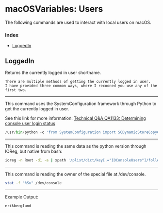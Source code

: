 # macOSVariables: Users 

The following commands are used to interact with local users on macOS.

### Index

* [LoggedIn](https://github.com/erikberglund/Scripts/blob/master/snippets/macos_directoryservices.md#uid-highest)

## LoggedIn

Returns the currently logged in user shortname.

```
There are multiple methods of getting the currently logged in user. 
I have provided three common ways, where I recooned you use any of the first two.
```
---
This command uses the SystemConfiguration framework through Python to get the currently logged in user.  

See this link for more information: [Technical Q&A QA1133: Determining console user login status](https://developer.apple.com/library/content/qa/qa1133/_index.html)

```python
/usr/bin/python -c 'from SystemConfiguration import SCDynamicStoreCopyConsoleUser; import sys; username = (SCDynamicStoreCopyConsoleUser(None, None, None) or [None])[0]; username = [username,""][username in [u"loginwindow", None, u""]]; sys.stdout.write(username + "\n");'
```
---
This command is reading the same data as the python version through IOReg, but native from bash:
 
```bash
ioreg -n Root -d1 -a | xpath '/plist/dict/key[.="IOConsoleUsers"]/following-sibling::array/dict/key[.="kCGSSessionOnConsoleKey"]/following-sibling::*[1][name()="true"]/../key[.="kCGSSessionUserNameKey"]/following-sibling::string[1]/text()' 2>/dev/null
```
---
This command is reading the owner of the special file at /dev/console. 
 
```bash
stat -f "%Su" /dev/console
```
---
Example Output:

```console
erikberglund
```
